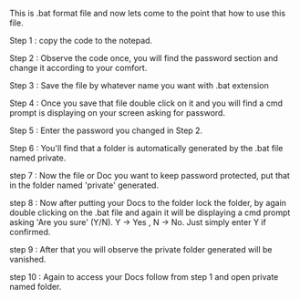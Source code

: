 This is .bat format file and now lets come to the point that how to use this file.

Step 1 : copy the code to the notepad.

Step 2 : Observe the code once, you will find the password section and change it according to your comfort.

Step 3 : Save the file by whatever name you want with .bat extension

Step 4 : Once you save that file double click on it and you will find a cmd prompt is displaying on your screen asking for password.

Step 5 : Enter the password you changed in Step 2.

Step 6 : You'll find that a folder is automatically generated by the .bat file named private.

step 7 : Now the file or Doc  you want to keep password protected, put that in the folder named 'private' generated.

step 8 : Now after putting your Docs to the folder lock the folder, by again double clicking on the .bat file and again it will be displaying a cmd prompt asking 'Are you sure'
         (Y/N). Y -> Yes , N -> No. Just simply enter Y if confirmed.

step 9 : After that you will observe the private folder generated will be vanished.

step 10 : Again to access your Docs follow from step 1 and open private named folder.
